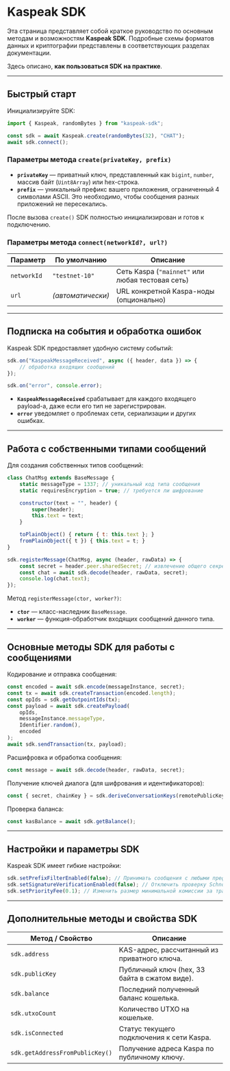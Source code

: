 # Kaspeak SDK

Эта страница представляет собой краткое руководство по основным методам и возможностям **Kaspeak SDK**. Подробные схемы форматов данных и криптографии представлены в соответствующих разделах документации.

Здесь описано, **как пользоваться SDK на практике**.

---

## Быстрый старт

Инициализируйте SDK:

```js
import { Kaspeak, randomBytes } from "kaspeak-sdk";

const sdk = await Kaspeak.create(randomBytes(32), "CHAT");
await sdk.connect();
```

### Параметры метода `create(privateKey, prefix)`

* **`privateKey`** — приватный ключ, представленный как `bigint`, `number`, массив байт (`Uint8Array`) или hex-строка.
* **`prefix`** — уникальный префикс вашего приложения, ограниченный 4 символами ASCII. Это необходимо, чтобы сообщения разных приложений не пересекались.

После вызова `create()` SDK полностью инициализирован и готов к подключению.

### Параметры метода `connect(networkId?, url?)`

| Параметр    | По умолчанию      | Описание                                         |
| ----------- | ----------------- | ------------------------------------------------ |
| `networkId` | `"testnet-10"`    | Сеть Kaspa (`"mainnet"` или любая тестовая сеть) |
| `url`       | *(автоматически)* | URL конкретной Kaspa-ноды (опционально)          |

---

## Подписка на события и обработка ошибок

Kaspeak SDK предоставляет удобную систему событий:

```js
sdk.on("KaspeakMessageReceived", async ({ header, data }) => {
    // обработка входящих сообщений
});

sdk.on("error", console.error);
```

* **`KaspeakMessageReceived`** срабатывает для каждого входящего payload-а, даже если его тип не зарегистрирован.
* **`error`** уведомляет о проблемах сети, сериализации и других ошибках.

---

## Работа с собственными типами сообщений

Для создания собственных типов сообщений:

```js
class ChatMsg extends BaseMessage {
    static messageType = 1337; // уникальный код типа сообщения
    static requiresEncryption = true; // требуется ли шифрование

    constructor(text = "", header) {
        super(header);
        this.text = text;
    }

    toPlainObject() { return { t: this.text }; }
    fromPlainObject({ t }) { this.text = t; }
}

sdk.registerMessage(ChatMsg, async (header, rawData) => {
    const secret = header.peer.sharedSecret; // извлечение общего секрета
    const chat = await sdk.decode(header, rawData, secret);
    console.log(chat.text);
});
```

Метод `registerMessage(ctor, worker?)`:

* **`ctor`** — класс-наследник `BaseMessage`.
* **`worker`** — функция-обработчик входящих сообщений данного типа.

---

## Основные методы SDK для работы с сообщениями

Кодирование и отправка сообщения:

```js
const encoded = await sdk.encode(messageInstance, secret);
const tx = await sdk.createTransaction(encoded.length);
const opIds = sdk.getOutpointIds(tx);
const payload = await sdk.createPayload(
    opIds,
    messageInstance.messageType,
    Identifier.random(),
    encoded
);
await sdk.sendTransaction(tx, payload);
```

Расшифровка и обработка сообщения:

```js
const message = await sdk.decode(header, rawData, secret);
```

Получение ключей диалога (для шифрования и идентификаторов):

```js
const { secret, chainKey } = sdk.deriveConversationKeys(remotePublicKey);
```

Проверка баланса:

```js
const kasBalance = await sdk.getBalance();
```

---

## Настройки и параметры SDK

Kaspeak SDK имеет гибкие настройки:

```js
sdk.setPrefixFilterEnabled(false); // Принимать сообщения с любыми префиксами
sdk.setSignatureVerificationEnabled(false); // Отключить проверку Schnorr-подписи (небезопасно!)
sdk.setPriorityFee(0.1); // Изменить размер минимальной комиссии за транзакцию в KAS
```

---

## Дополнительные методы и свойства SDK

| Метод / Свойство                | Описание                                      |
| ------------------------------- | --------------------------------------------- |
| `sdk.address`                   | KAS-адрес, рассчитанный из приватного ключа.  |
| `sdk.publicKey`                 | Публичный ключ (hex, 33 байта в сжатом виде). |
| `sdk.balance`                   | Последний полученный баланс кошелька.         |
| `sdk.utxoCount`                 | Количество UTXO на кошельке.                  |
| `sdk.isConnected`               | Статус текущего подключения к сети Kaspa.     |
| `sdk.getAddressFromPublicKey()` | Получение адреса Kaspa по публичному ключу.   |
